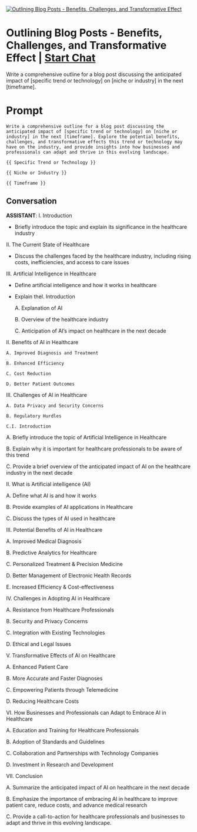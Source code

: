 
[![Outlining Blog Posts - Benefits, Challenges, and Transformative Effect](https://flow-prompt-covers.s3.us-west-1.amazonaws.com/icon/realistic/real_9.png)](https://gptcall.net/chat.html?data=%7B%22contact%22%3A%7B%22id%22%3A%22senAvs7n79-ODW1-CKsa-%22%2C%22flow%22%3Atrue%7D%7D)
# Outlining Blog Posts - Benefits, Challenges, and Transformative Effect | [Start Chat](https://gptcall.net/chat.html?data=%7B%22contact%22%3A%7B%22id%22%3A%22senAvs7n79-ODW1-CKsa-%22%2C%22flow%22%3Atrue%7D%7D)
Write a comprehensive outline for a blog post discussing the anticipated impact of [specific trend or technology] on [niche or industry] in the next [timeframe]. 

# Prompt

```
Write a comprehensive outline for a blog post discussing the anticipated impact of [specific trend or technology] on [niche or industry] in the next [timeframe]. Explore the potential benefits, challenges, and transformative effects this trend or technology may have on the industry, and provide insights into how businesses and professionals can adapt and thrive in this evolving landscape.

{{ Specific Trend or Technology }}

{{ Niche or Industry }}

{{ Timeframe }}
```

## Conversation

**ASSISTANT**: I. Introduction

- Briefly introduce the topic and explain its significance in the healthcare industry



II. The Current State of Healthcare

- Discuss the challenges faced by the healthcare industry, including rising costs, inefficiencies, and access to care issues



III. Artificial Intelligence in Healthcare

- Define artificial intelligence and how it works in healthcare

- Explain theI. Introduction

    A. Explanation of AI 

    B. Overview of the healthcare industry 

    C. Anticipation of AI’s impact on healthcare in the next decade 



 II. Benefits of AI in Healthcare 

    A. Improved Diagnosis and Treatment  

    B. Enhanced Efficiency 

    C. Cost Reduction 

    D. Better Patient Outcomes  



 III. Challenges of AI in Healthcare 

    A. Data Privacy and Security Concerns 

    B. Regulatory Hurdles 

    C.I. Introduction

 A. Briefly introduce the topic of Artificial Intelligence in Healthcare

 B. Explain why it is important for healthcare professionals to be aware of this trend

 C. Provide a brief overview of the anticipated impact of AI on the healthcare industry in the next decade



II. What is Artificial intelligence (AI) 

 A. Define what AI is and how it works 

 B. Provide examples of AI applications in Healthcare 

 C. Discuss the types of AI used in healthcare



III. Potential Benefits of AI in Healthcare

 A. Improved Medical Diagnosis

 B. Predictive Analytics for Healthcare

 C. Personalized Treatment & Precision Medicine

 D. Better Management of Electronic Health Records

 E. Increased Efficiency & Cost-effectiveness



IV. Challenges in Adopting AI in Healthcare

 A. Resistance from Healthcare Professionals 

 B. Security and Privacy Concerns 

 C. Integration with Existing Technologies 

 D. Ethical and Legal Issues 



V. Transformative Effects of AI on Healthcare

 A. Enhanced Patient Care 

 B. More Accurate and Faster Diagnoses

 C. Empowering Patients through Telemedicine 

 D. Reducing Healthcare Costs



VI. How Businesses and Professionals can Adapt to Embrace AI in Healthcare 

 A. Education and Training for Healthcare Professionals 

 B. Adoption of Standards and Guidelines 

 C. Collaboration and Partnerships with Technology Companies 

 D. Investment in Research and Development 



VII. Conclusion

 A. Summarize the anticipated impact of AI on healthcare in the next decade 

 B. Emphasize the importance of embracing AI in healthcare to improve patient care, reduce costs, and advance medical research 

 C. Provide a call-to-action for healthcare professionals and businesses to adapt and thrive in this evolving landscape.


